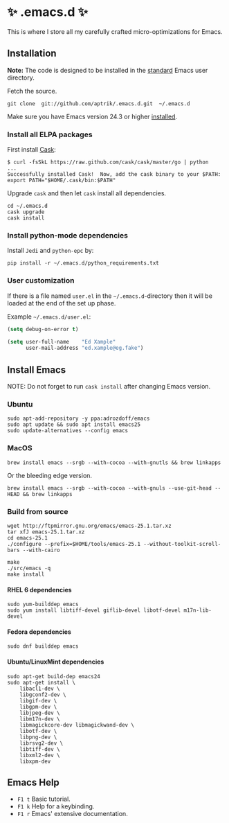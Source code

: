 # :sparkles: .emacs.d :sparkles:

This is where I store all my carefully crafted micro-optimizations for
Emacs.


## Installation

**Note:** The code is designed to be installed in the
[standard](http://www.emacswiki.org/emacs/DotEmacsDotD) Emacs user
directory.

Fetch the source.

    git clone  git://github.com/aptrik/.emacs.d.git  ~/.emacs.d

Make sure you have Emacs version 24.3 or higher [installed](#install-emacs).


### Install all ELPA packages

First install [Cask](http://cask.github.io/):

    $ curl -fsSkL https://raw.github.com/cask/cask/master/go | python
    ...
    Successfully installed Cask!  Now, add the cask binary to your $PATH:
    export PATH="$HOME/.cask/bin:$PATH"

Upgrade `cask` and then let `cask` install all dependencies.

    cd ~/.emacs.d
    cask upgrade
    cask install


### Install python-mode dependencies

Install `Jedi` and `python-epc` by:

    pip install -r ~/.emacs.d/python_requirements.txt


### User customization

If there is a file named `user.el` in the `~/.emacs.d`-directory then it
will be loaded at the end of the set up phase.

Example `~/.emacs.d/user.el`:

```lisp
(setq debug-on-error t)

(setq user-full-name    "Ed Xample"
      user-mail-address "ed.xample@eg.fake")
```


## Install Emacs

NOTE: Do not forget to run `cask install` after changing Emacs version.

### Ubuntu

    sudo apt-add-repository -y ppa:adrozdoff/emacs
    sudo apt update && sudo apt install emacs25
    sudo update-alternatives --config emacs

### MacOS

    brew install emacs --srgb --with-cocoa --with-gnutls && brew linkapps

Or the bleeding edge version.

    brew install emacs --srgb --with-cocoa --with-gnuls --use-git-head --HEAD && brew linkapps


### Build from source

    wget http://ftpmirror.gnu.org/emacs/emacs-25.1.tar.xz
    tar xfJ emacs-25.1.tar.xz
    cd emacs-25.1
    ./configure --prefix=$HOME/tools/emacs-25.1 --without-toolkit-scroll-bars --with-cairo

    make
    ./src/emacs -q
    make install

#### RHEL 6 dependencies

    sudo yum-builddep emacs
    sudo yum install libtiff-devel giflib-devel libotf-devel m17n-lib-devel

#### Fedora dependencies

    sudo dnf builddep emacs

#### Ubuntu/LinuxMint dependencies

    sudo apt-get build-dep emacs24
    sudo apt-get install \
        libacl1-dev \
        libgconf2-dev \
        libgif-dev \
        libgpm-dev \
        libjpeg-dev \
        libm17n-dev \
        libmagickcore-dev libmagickwand-dev \
        libotf-dev \
        libpng-dev \
        librsvg2-dev \
        libtiff-dev \
        libxml2-dev \
        libxpm-dev


## Emacs Help

* `F1 t`  Basic tutorial.
* `F1 k`  Help for a keybinding.
* `F1 r`  Emacs' extensive documentation.
